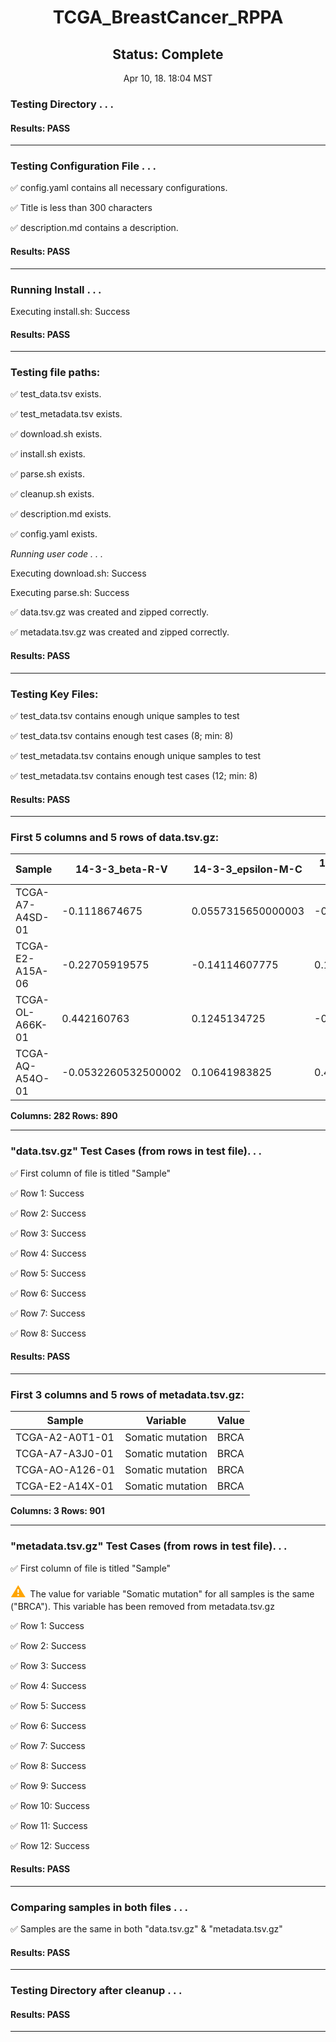 <h1><center>TCGA_BreastCancer_RPPA</center></h1>
<h2><center> Status: Complete </center></h2>
<center>Apr 10, 18. 18:04 MST</center>


### Testing Directory . . .

#### Results: PASS
---
### Testing Configuration File . . .

&#9989;	config.yaml contains all necessary configurations.

&#9989;	Title is less than 300 characters

&#9989;	description.md contains a description.

#### Results: PASS
---
### Running Install . . .

Executing install.sh: Success

#### Results: PASS
---

### Testing file paths:

&#9989;	test_data.tsv exists.

&#9989;	test_metadata.tsv exists.

&#9989;	download.sh exists.

&#9989;	install.sh exists.

&#9989;	parse.sh exists.

&#9989;	cleanup.sh exists.

&#9989;	description.md exists.

&#9989;	config.yaml exists.

*Running user code . . .*

Executing download.sh: Success

Executing parse.sh: Success

&#9989;	data.tsv.gz was created and zipped correctly.

&#9989;	metadata.tsv.gz was created and zipped correctly.

#### Results: PASS
---
### Testing Key Files:

&#9989;	test_data.tsv contains enough unique samples to test

&#9989;	test_data.tsv contains enough test cases (8; min: 8)

&#9989;	test_metadata.tsv contains enough unique samples to test

&#9989;	test_metadata.tsv contains enough test cases (12; min: 8)

#### Results: PASS
---

### First 5 columns and 5 rows of data.tsv.gz:

|	Sample	|	14-3-3_beta-R-V	|	14-3-3_epsilon-M-C	|	14-3-3_zeta-R-V	|	4E-BP1-R-V	|
|	---	|	---	|	---	|	---	|	---	|
|	TCGA-A7-A4SD-01	|	-0.1118674675	|	0.0557315650000003	|	-0.2758670465	|	0.405752353	|
|	TCGA-E2-A15A-06	|	-0.22705919575	|	-0.14114607775	|	0.16453064175	|	0.0347185742499999	|
|	TCGA-OL-A66K-01	|	0.442160763	|	0.1245134725	|	-0.345147712	|	-0.2655260375	|
|	TCGA-AQ-A54O-01	|	-0.0532260532500002	|	0.10641983825	|	0.42880721875	|	0.56220893625	|

**Columns: 282 Rows: 890**

---
### "data.tsv.gz" Test Cases (from rows in test file). . .

&#9989;	First column of file is titled "Sample"

&#9989;	Row 1: Success

&#9989;	Row 2: Success

&#9989;	Row 3: Success

&#9989;	Row 4: Success

&#9989;	Row 5: Success

&#9989;	Row 6: Success

&#9989;	Row 7: Success

&#9989;	Row 8: Success

#### Results: PASS
---
### First 3 columns and 5 rows of metadata.tsv.gz:

|	Sample	|	Variable	|	Value	|
|	---	|	---	|	---	|
|	TCGA-A2-A0T1-01	|	Somatic mutation	|	BRCA	|
|	TCGA-A7-A3J0-01	|	Somatic mutation	|	BRCA	|
|	TCGA-AO-A126-01	|	Somatic mutation	|	BRCA	|
|	TCGA-E2-A14X-01	|	Somatic mutation	|	BRCA	|

**Columns: 3 Rows: 901**

---
### "metadata.tsv.gz" Test Cases (from rows in test file). . .

&#9989;	First column of file is titled "Sample"

<p><font color="orange" size="+2">&#9888;	</font>The value for variable "Somatic mutation" for all samples is the same ("BRCA"). This variable has been removed from metadata.tsv.gz</p>

&#9989;	Row 1: Success

&#9989;	Row 2: Success

&#9989;	Row 3: Success

&#9989;	Row 4: Success

&#9989;	Row 5: Success

&#9989;	Row 6: Success

&#9989;	Row 7: Success

&#9989;	Row 8: Success

&#9989;	Row 9: Success

&#9989;	Row 10: Success

&#9989;	Row 11: Success

&#9989;	Row 12: Success

#### Results: PASS
---
### Comparing samples in both files . . .

&#9989;	Samples are the same in both "data.tsv.gz" & "metadata.tsv.gz"

#### Results: PASS

---
### Testing Directory after cleanup . . .

#### Results: PASS
---
